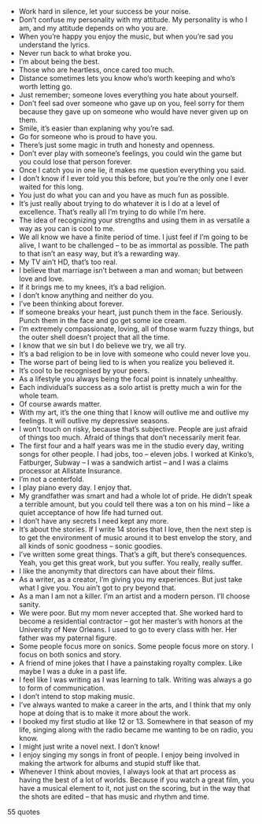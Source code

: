  - Work hard in silence, let your success be your noise.
 - Don’t confuse my personality with my attitude. My personality is who I am, and my attitude depends on who you are.
 - When you’re happy you enjoy the music, but when you’re sad you understand the lyrics.
 - Never run back to what broke you.
 - I’m about being the best.
 - Those who are heartless, once cared too much.
 - Distance sometimes lets you know who’s worth keeping and who’s worth letting go.
 - Just remember; someone loves everything you hate about yourself.
 - Don’t feel sad over someone who gave up on you, feel sorry for them because they gave up on someone who would have never given up on them.
 - Smile, it’s easier than explaning why you’re sad.
 - Go for someone who is proud to have you.
 - There’s just some magic in truth and honesty and openness.
 - Don’t ever play with someone’s feelings, you could win the game but you could lose that person forever.
 - Once I catch you in one lie, it makes me question everything you said.
 - I don’t know if I ever told you this before, but you’re the only one I ever waited for this long.
 - You just do what you can and you have as much fun as possible.
 - It’s just really about trying to do whatever it is I do at a level of excellence. That’s really all I’m trying to do while I’m here.
 - The idea of recognizing your strengths and using them in as versatile a way as you can is cool to me.
 - We all know we have a finite period of time. I just feel if I’m going to be alive, I want to be challenged – to be as immortal as possible. The path to that isn’t an easy way, but it’s a rewarding way.
 - My TV ain’t HD, that’s too real.
 - I believe that marriage isn’t between a man and woman; but between love and love.
 - If it brings me to my knees, it’s a bad religion.
 - I don’t know anything and neither do you.
 - I’ve been thinking about forever.
 - If someone breaks your heart, just punch them in the face. Seriously. Punch them in the face and go get some ice cream.
 - I’m extremely compassionate, loving, all of those warm fuzzy things, but the outer shell doesn’t project that all the time.
 - I know that we sin but I do believe we try, we all try.
 - It’s a bad religion to be in love with someone who could never love you.
 - The worse part of being lied to is when you realize you believed it.
 - It’s cool to be recognised by your peers.
 - As a lifestyle you always being the focal point is innately unhealthy.
 - Each individual’s success as a solo artist is pretty much a win for the whole team.
 - Of course awards matter.
 - With my art, it’s the one thing that I know will outlive me and outlive my feelings. It will outlive my depressive seasons.
 - I won’t touch on risky, because that’s subjective. People are just afraid of things too much. Afraid of things that don’t necessarily merit fear.
 - The first four and a half years was me in the studio every day, writing songs for other people. I had jobs, too – eleven jobs. I worked at Kinko’s, Fatburger, Subway – I was a sandwich artist – and I was a claims processor at Allstate Insurance.
 - I’m not a centerfold.
 - I play piano every day. I enjoy that.
 - My grandfather was smart and had a whole lot of pride. He didn’t speak a terrible amount, but you could tell there was a ton on his mind – like a quiet acceptance of how life had turned out.
 - I don’t have any secrets I need kept any more.
 - It’s about the stories. If I write 14 stories that I love, then the next step is to get the environment of music around it to best envelop the story, and all kinds of sonic goodness – sonic goodies.
 - I’ve written some great things. That’s a gift, but there’s consequences. Yeah, you get this great work, but you suffer. You really, really suffer.
 - I like the anonymity that directors can have about their films.
 - As a writer, as a creator, I’m giving you my experiences. But just take what I give you. You ain’t got to pry beyond that.
 - As a man I am not a killer. I’m an artist and a modern person. I’ll choose sanity.
 - We were poor. But my mom never accepted that. She worked hard to become a residential contractor – got her master’s with honors at the University of New Orleans. I used to go to every class with her. Her father was my paternal figure.
 - Some people focus more on sonics. Some people focus more on story. I focus on both sonics and story.
 - A friend of mine jokes that I have a painstaking royalty complex. Like maybe I was a duke in a past life.
 - I feel like I was writing as I was learning to talk. Writing was always a go to form of communication.
 - I don’t intend to stop making music.
 - I’ve always wanted to make a career in the arts, and I think that my only hope at doing that is to make it more about the work.
 - I booked my first studio at like 12 or 13. Somewhere in that season of my life, singing along with the radio became me wanting to be on radio, you know.
 - I might just write a novel next. I don’t know!
 - I enjoy singing my songs in front of people. I enjoy being involved in making the artwork for albums and stupid stuff like that.
 - Whenever I think about movies, I always look at that art process as having the best of a lot of worlds. Because if you watch a great film, you have a musical element to it, not just on the scoring, but in the way that the shots are edited – that has music and rhythm and time.

55 quotes